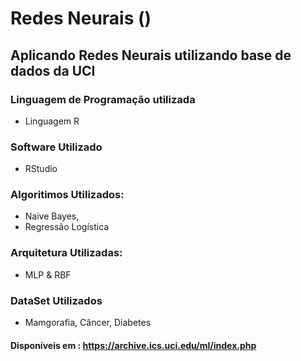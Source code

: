 # Redes Neurais ()
## Aplicando Redes Neurais utilizando base de dados da UCI

### Linguagem de Programação utilizada
- Linguagem R
### Software Utilizado
- RStudio
### Algoritimos Utilizados: 
 - Naive Bayes,
 - Regressão Logística
 ### Arquitetura Utilizadas: 
 - MLP & RBF
 ### DataSet Utilizados
- Mamgorafia, Câncer, Diabetes
#### Disponíveis em : https://archive.ics.uci.edu/ml/index.php 



